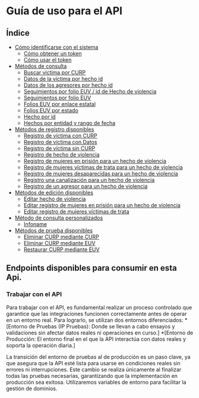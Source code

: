 # Guía de uso para el API  

## Índice

* [Cómo identificarse con el sistema](#cómo-identificarse-con-el-sistema)
    * [Cómo obtener un token](#1-cómo-obtener-un-token)
    * [Cómo usar el token](#2-cómo-usar-el-token)
* [Métodos de consulta](#métodos-de-consulta-disponibles)
    * [Buscar víctima por CURP](#buscar-víctima-por-curp)
    * [Datos de la víctima por hecho id](#datos-de-la-víctima-por-hecho-id)
    * [Datos de los agresores por hecho id](#datos-de-los-agresores-por-hecho-id)
    * [Seguimientos por folio EUV / id de Hecho de violencia](#seguimientos-por-folio-euv--id-de-hecho-de-violencia)
    * [Seguimientos por folio EUV](#seguimientos-por-folio-euv)
    * [Folios EUV por enlace estatal](#folios-euv-por-enlace-estatal)
    * [Folios EUV por estado](#folios-euv-por-estado)
    * [Hecho por id](#hecho-por-id)
    * [Hechos por entidad y rango de fecha](#hechos-de-violencia-por-entidad-y-rango-de-fecha)
* [Métodos de registro disponibles](#métodos-de-registro-disponibles)
    * [Registro de víctima con CURP](#registro-de-víctima-con-curp)
    * [Registro de víctima con Datos](#registro-de-víctima-con-datos)
    * [Registro de víctima sin CURP](#registro-de-víctima-sin-curp)
    * [Registro de hecho de violencia](#registro-de-hecho-de-violencia)
    * [Registro de mujeres en prisión para un hecho de violencia](#registro-de-mujeres-en-prisión-para-un-hecho-de-violencia)
    * [Registro de mujeres víctimas de trata para un hecho de violencia](#registro-de-mujeres-víctimas-de-trata-para-un-hecho-de-violencia)
    * [Registro de mujeres desaparecidas para un hecho de violencia](#registro-de-mujeres-desaparecidas-para-un-hecho-de-violencia)
    * [Registro una canalización para un hecho de violencia](#registro-una-canalización-para-un-hecho-de-violencia)
    * [Registro de un agresor para un hecho de violencia](#registro-de-un-agresor-para-un-hecho-de-violencia)
* [Métodos de edición disponibles](#métodos-de-edición-disponibles)
    * [Editar hecho de violencia](#editar-hecho-de-violencia)
    * [Editar registro de mujeres en prisión para un hecho de violencia](#editar-registro-de-mujeres-en-prisión-para-un-hecho-de-violencia)
    * [Editar registro de mujeres víctimas de trata](#editar-registro-de-mujeres-víctimas-de-trata)
* [Método de consulta personalizados](#métodos-de-consulta-personalizados-disponibles)
    * [Infoname](#infoname)
* [Métodos de prueba disponibles](#métodos-de-prueba)
    * [Eliminar CURP mediante CURP](#eliminar-curp-mediante-curp)
    * [Eliminar CURP mediante EUV](#eliminar-curp-mediante-folio-euv)
    * [Restaurar CURP mediante EUV](#restaura-el-curp-mediante-folio-euv)


## Endpoints disponibles para consumir en esta Api.

### Trabajar con el API
Para trabajar con el API, es fundamental realizar un proceso controlado que garantice que las integraciones funcionen correctamente antes de operar en un entorno real. Para lograrlo, se utilizan dos entornos diferenciados:
	*[Entorno de Pruebas (IP Pruebas): Donde se llevan a cabo ensayos y validaciones sin afectar datos reales ni operaciones en curso.]
	*[Entorno de Producción: El entorno final en el que la API interactúa con datos reales y soporta la operación diaria.]

La transición del entorno de pruebas al de producción es un paso clave, ya que asegura que la API esté lista para usarse en condiciones reales sin errores ni interrupciones. Este cambio se realiza únicamente al finalizar todas las pruebas necesarias, garantizando que la implementación en producción sea exitosa.
Utilizaremos variables de entorno para facilitar la gestión de dominios.